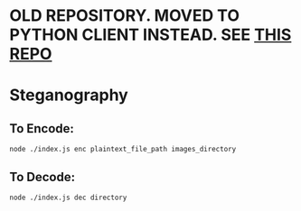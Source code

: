 # OLD REPOSITORY. MOVED TO PYTHON CLIENT INSTEAD. SEE [THIS REPO](https://github.com/nutchanon-c/steganography-client-python)
# Steganography

## To Encode:
```
node ./index.js enc plaintext_file_path images_directory
```

## To Decode:
```
node ./index.js dec directory
```
